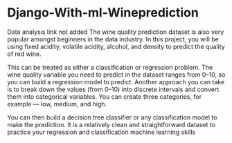 # Django-With-ml-Wineprediction
Data analysis link not added
The wine quality prediction dataset is also very popular amongst beginners in the data industry. In this project, you will be using fixed acidity, volatile acidity, alcohol, and density to predict the quality of red wine.

This can be treated as either a classification or regression problem. The wine quality variable you need to predict in the dataset ranges from 0–10, so you can build a regression model to predict. Another approach you can take is to break down the values (from 0–10) into discrete intervals and convert them into categorical variables. You can create three categories, for example — low, medium, and high.

You can then build a decision tree classifier or any classification model to make the prediction. It is a relatively clean and straightforward dataset to practice your regression and classification machine learning skills

